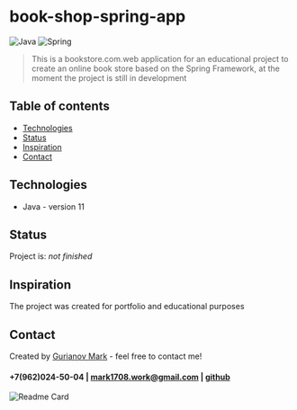 # book-shop-spring-app
![Java](https://img.shields.io/badge/-Java-0a0a0a?style=for-the-badge&logo=Java) ![Spring](https://img.shields.io/badge/-Spring-0a0a0a?style=for-the-badge&logo=Spring)
<br/>

>This is a bookstore.com.web application for an educational project to create an online book store based on the Spring Framework, at the moment the project is still in development

## Table of contents
* [Technologies](#technologies)
* [Status](#status)
* [Inspiration](#inspiration)
* [Contact](#contact)


## Technologies
* Java - version 11

## Status
Project is: _not finished_

## Inspiration
The project was created for portfolio and educational purposes

## Contact
Created by [Gurianov Mark](https://mark1708.github.io/) - feel free to contact me!
#### +7(962)024-50-04 | mark1708.work@gmail.com | [github](http://github.com/Mark1708)

![Readme Card](https://github-readme-stats.vercel.app/api/pin/?username=mark1708&repo=book-shop-spring-app&theme=chartreuse-dark&show_icons=true)